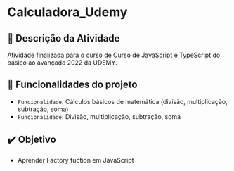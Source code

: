 # Calculadora_Udemy

## :page_facing_up: Descrição da Atividade

Atividade finalizada para o curso de Curso de JavaScript e TypeScript do básico ao avançado 2022 da UDEMY. <br>

## :hammer: Funcionalidades do projeto

- `Funcionalidade`: Cálculos básicos de matemática (divisão, multiplicação, subtração, soma)
- `Funcionalidade`: Divisão, multiplicação, subtração, soma

## :heavy_check_mark: Objetivo

- Aprender Factory fuction em JavaScript


